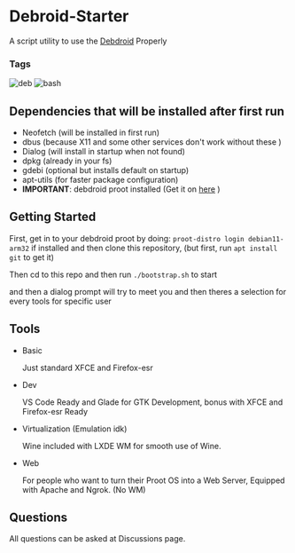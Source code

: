 # Debroid-Starter

A script utility to use the [Debdroid](https://github.com/SUFandom/debdroid) Properly


### Tags

![deb](https://img.shields.io/badge/-Debian-red?style=flat-square&logo=debian) ![bash](https://img.shields.io/badge/-Bash_5-green?style=flat-square&logo=gnubash)

## Dependencies that will be installed after first run

- Neofetch (will be installed in first run)
- dbus (because X11 and some other services don't work without these )
- Dialog (will install in startup when not found)
- dpkg (already in your fs)
- gdebi (optional but installs default on startup)
- apt-utils (for faster package configuration)
- **IMPORTANT**: debdroid proot installed (Get it on [here](https://github.com/SUFandom/debdroid) )

## Getting Started

First, get in to your debdroid proot by doing: `proot-distro login debian11-arm32` if installed and then clone this repository, (but first, run `apt install git` to get it)

Then cd to this repo and then run `./bootstrap.sh` to start

and then a dialog prompt will try to meet you and then theres a selection for every tools for specific user

## Tools

- Basic

  Just standard XFCE and Firefox-esr

- Dev

  VS Code Ready and Glade for GTK Development, bonus with XFCE and Firefox-esr Ready 

- Virtualization (Emulation idk)

  Wine included with LXDE WM for smooth use of Wine.

- Web

  For people who want to turn their Proot OS into a Web Server, Equipped with Apache and Ngrok. (No WM)
  
  
## Questions

All questions can be asked at Discussions page.
